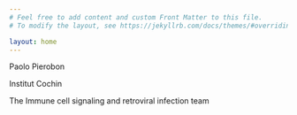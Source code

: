 ```yaml
---
# Feel free to add content and custom Front Matter to this file.
# To modify the layout, see https://jekyllrb.com/docs/themes/#overriding-theme-defaults

layout: home
---
```



Paolo Pierobon

Institut Cochin

The Immune cell signaling and retroviral infection team
